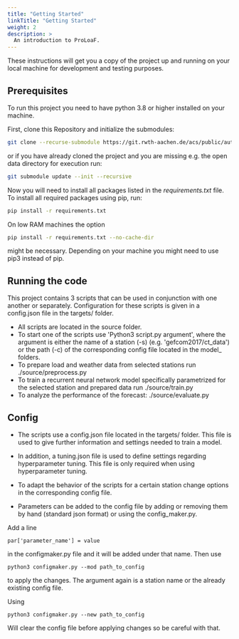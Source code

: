 ```yaml
---
title: "Getting Started"
linkTitle: "Getting Started"
weight: 2
description: >
  An introduction to ProLoaF.
---
```


These instructions will get you a copy of the project up and running on your local machine for development and testing purposes.

## Prerequisites

To run this project you need to have python 3.8 or higher installed on your machine.

First, clone this Repository and initialize the submodules:
```bash
git clone --recurse-submodule https://git.rwth-aachen.de/acs/public/automation/plf/proloaf.git
```
or if you have already cloned the project and you are missing e.g. the open data directory for execution run:
```bash
git submodule update --init --recursive
```

Now you will need to install all packages listed in the *requirements.txt* file.
To install all required packages using pip, run:
```bash
pip install -r requirements.txt
```

On low RAM machines the option
```bash
pip install -r requirements.txt --no-cache-dir
```
might be necessary. Depending on your machine you might need to use pip3 instead of pip.

## Running the code
This project contains 3 scripts that can be used in conjunction with one another or separately. Configuration for these scripts is given in a config.json file in the targets/ folder.

* All scripts are located in the source folder.
* To start one of the scripts use 'Python3 script.py argument', where the argument is either the name of a station (-s) (e.g. 'gefcom2017/ct_data') or the path (-c) of the corresponding config file located in the model_ folders.
* To prepare load and weather data from selected stations run ./source/preprocess.py
* To train a recurrent neural network model specifically parametrized for the selected station and prepared data run ./source/train.py
* To analyze the performance of the forecast: ./source/evaluate.py

## Config
* The scripts use a config.json file located in the targets/ folder. This file is used to give further information and settings needed to train a model.
* In addition, a tuning.json file is used to define settings regarding hyperparameter tuning. This file is only required when using hyperparameter tuning.


* To adapt the behavior of the scripts for a certain station change options in the corresponding config file.
* Parameters can be added to the config file by adding or removing them by hand (standard json format) or using the config_maker.py.

Add a line
```
par['parameter_name'] = value
```
in the configmaker.py file and it will be added under that name.
Then use
```
python3 configmaker.py --mod path_to_config
```
to apply the changes. The argument again is a station name or the already existing config file.

Using
```
python3 configmaker.py --new path_to_config
```
Will clear the config file before applying changes so be careful with that.
